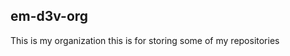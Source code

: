 ## em-d3v-org
This is my organization
this is for storing some of my repositories
<!--

**Here are some ideas to get you started:**

🙋‍♀️ A short introduction - what is your organization al
🌈 Contribution guidelines - how can the community get involved?
👩‍💻 Useful resources - where can the community find your docs? Is there anything else the community should know?
🍿 Fun facts - what does your team eat for breakfast?
🧙 Remember, you can do mighty things with the power of [Markdown](https://docs.github.com/github/writing-on-github/getting-started-with-writing-and-formatting-on-github/basic-writing-and-formatting-syntax)
-->
